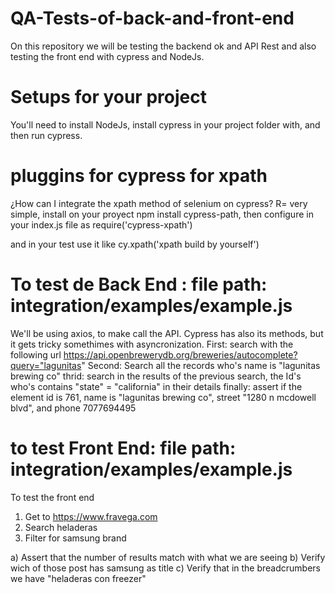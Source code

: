 # QA-Tests-of-back-and-front-end
On this repository we will be testing the backend ok and API Rest and also testing the front end with cypress and NodeJs.

# Setups for your project
You'll need to install NodeJs, install cypress in your project folder with, and then run cypress.

# pluggins for cypress for xpath
¿How can I integrate the xpath method of selenium on cypress?
R= very simple, install on your proyect npm install cypress-path, then configure in your index.js file as require('cypress-xpath')

and in your test use it like cy.xpath('xpath build by yourself')

# To test de Back End : file path: integration/examples/example.js

We'll be using axios, to make call the API. Cypress has also its methods, but it gets tricky somethimes with asyncronization.
First: search with the following url https://api.openbrewerydb.org/breweries/autocomplete?query="lagunitas"
Second: Search all the records who's name is "lagunitas brewing co"
thrid: search in the results of the previous search, the Id's who's contains "state" = "california" in their details
finally: assert if the element id is 761, name is "lagunitas brewing co", street "1280 n mcdowell blvd", and phone 7077694495

# to test Front End: file path: integration/examples/example.js

To test the front end

1. Get to https://www.fravega.com
2. Search heladeras
3. Filter for samsung brand

a) Assert that the number of results match with what we are seeing
b) Verify wich of those post has samsung as title 
c) Verify that in the breadcrumbers we have "heladeras con freezer"
